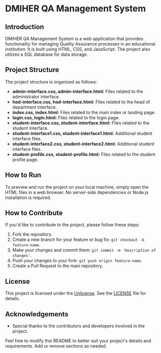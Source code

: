 # DMIHER QA Management System

## Introduction

DMIHER QA Management System is a web application that provides functionality for managing Quality Assurance processes in an educational institution. It is built using HTML, CSS, and JavaScript. The project also utilizes a SQL database for data storage.

## Project Structure

The project structure is organized as follows:

- **admin-interface.css, admin-interface.html:** Files related to the administrator interface.
- **hod-interface.css, hod-interface.html:** Files related to the head of department interface.
- **index.css, index.html:** Files related to the main index or landing page.
- **login.css, login.html:** Files related to the login page.
- **student-interface.css, student-interface.html:** Files related to the student interface.
- **student-interface1.css, student-interface1.html:** Additional student interface files.
- **student-interface2.css, student-interface2.html:** Additional student interface files.
- **student-profile.css, student-profile.html:** Files related to the student profile page.

## How to Run

To preview and run the project on your local machine, simply open the HTML files in a web browser. No server-side dependencies or Node.js installation is required.

## How to Contribute

If you'd like to contribute to the project, please follow these steps:

1. Fork the repository.
2. Create a new branch for your feature or bug fix: `git checkout -b feature-name`.
3. Make your changes and commit them: `git commit -m 'Description of changes'`.
4. Push your changes to your fork: `git push origin feature-name`.
5. Create a Pull Request to the main repository.

## License

This project is licensed under the [Unlicense](https://unlicense.org/). See the [LICENSE](LICENSE) file for details.

## Acknowledgements

- Special thanks to the contributors and developers involved in the project.

Feel free to modify this README to better suit your project's details and requirements. Add or remove sections as needed.
